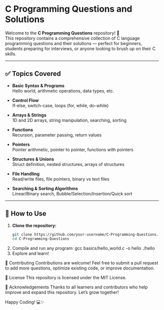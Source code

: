 # C Programming Questions and Solutions

Welcome to the **C Programming Questions** repository! 🚀  
This repository contains a comprehensive collection of C language programming questions and their solutions — perfect for beginners, students preparing for interviews, or anyone looking to brush up on their C skills.

---

## ✅ Topics Covered

- **Basic Syntax & Programs**  
  Hello world, arithmetic operations, data types, etc.

- **Control Flow**  
  If-else, switch-case, loops (for, while, do-while)

- **Arrays & Strings**  
  1D and 2D arrays, string manipulation, searching, sorting

- **Functions**  
  Recursion, parameter passing, return values

- **Pointers**  
  Pointer arithmetic, pointer to pointer, functions with pointers

- **Structures & Unions**  
  Struct definition, nested structures, arrays of structures

- **File Handling**  
  Read/write files, file pointers, binary vs text files

- **Searching & Sorting Algorithms**  
  Linear/Binary search, Bubble/Selection/Insertion/Quick sort

---

## 🚧 How to Use

1. **Clone the repository:**
   ```bash
   git clone https://github.com/your-username/C-Programming-Questions.git
   cd C-Programming-Questions
2. Compile and run any program:
   gcc basics/hello_world.c -o hello
   ./hello
3. Explore and learn!


🤝 Contributing
Contributions are welcome!
Feel free to submit a pull request to add more questions, optimize existing code, or improve documentation.

📌 License
This repository is licensed under the MIT License.

🙌 Acknowledgements
Thanks to all learners and contributors who help improve and expand this repository. Let’s grow together!

Happy Coding! 💻✨


